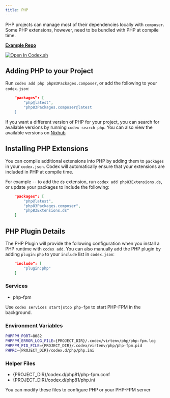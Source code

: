 ```yaml
---
title: PHP
---
```


PHP projects can manage most of their dependencies locally with `composer`. Some PHP extensions, however, need to be bundled with PHP at compile time.

[**Example Repo**](https://github.com/khulnasoft/codex/tree/main/examples/development/php/latest)

[![Open In Codex.sh](https://www.khulnasoft/img/codex/open-in-codex.svg)](https://codex.sh/open/templates/php)

## Adding PHP to your Project

Run `codex add php php83Packages.composer`, or add the following to your `codex.json`:

```json
    "packages": [
        "php@latest",
        "php83Packages.composer@latest
    ]
```

If you want a different version of PHP for your project, you can search for available versions by running `codex search php`. You can also view the available versions on [Nixhub](https://www.nixhub.io/packages/php)

## Installing PHP Extensions

You can compile additional extensions into PHP by adding them to `packages` in your `codex.json`. Codex will automatically ensure that your extensions are included in PHP at compile time.

For example -- to add the `ds` extension, run `codex add php83Extensions.ds`, or update your packages to include the following:

```json
    "packages": [
        "php@latest",
        "php83Packages.composer",
        "php83Extensions.ds"
    ]
```

## PHP Plugin Details

The PHP Plugin will provide the following configuration when you install a PHP runtime with `codex add`. You can also manually add the PHP plugin by adding `plugin:php` to your `include` list in `codex.json`:

```json
    "include": [
        "plugin:php"
    ]
```

### Services
* php-fpm

Use `codex services start|stop php-fpm` to start PHP-FPM in the background.

### Environment Variables

```bash
PHPFPM_PORT=8082
PHPFPM_ERROR_LOG_FILE={PROJECT_DIR}/.codex/virtenv/php/php-fpm.log
PHPFPM_PID_FILE={PROJECT_DIR}/.codex/virtenv/php/php-fpm.pid
PHPRC={PROJECT_DIR}/codex.d/php/php.ini
```

### Helper Files

* \{PROJECT_DIR\}/codex.d/php81/php-fpm.conf
* \{PROJECT_DIR\}/codex.d/php81/php.ini

You can modify these files to configure PHP or your PHP-FPM server
